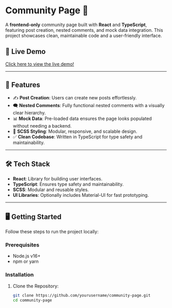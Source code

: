 # Community Page 🌟

A **frontend-only** community page built with **React** and **TypeScript**, featuring post creation, nested comments, and mock data integration. This project showcases clean, maintainable code and a user-friendly interface.

## 🚀 Live Demo

[Click here to view the live demo!](#) <!-- Replace with your actual live demo link -->

---

## 🧰 Features

- ✍️ **Post Creation**: Users can create new posts effortlessly.
- 🗨️ **Nested Comments**: Fully functional nested comments with a visually clear hierarchy.
- 📊 **Mock Data**: Pre-loaded data ensures the page looks populated without needing a backend.
- 🎨 **SCSS Styling**: Modular, responsive, and scalable design.
- ✅ **Clean Codebase**: Written in TypeScript for type safety and maintainability.

---

## 🛠️ Tech Stack

- **React**: Library for building user interfaces.
- **TypeScript**: Ensures type safety and maintainability.
- **SCSS**: Modular and reusable styles.
- **UI Libraries**: Optionally includes Material-UI for fast prototyping.

---

## 🖥️ Getting Started

Follow these steps to run the project locally:

### Prerequisites

- Node.js v16+
- npm or yarn

### Installation

1. Clone the Repository:
   ```bash
   git clone https://github.com/yourusername/community-page.git
   cd community-page
